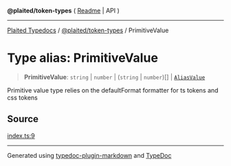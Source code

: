 **@plaited/token-types** ( [Readme](../README.md) \| API )

***

[Plaited Typedocs](../../../modules.md) / [@plaited/token-types](../modules.md) / PrimitiveValue

# Type alias: PrimitiveValue

> **PrimitiveValue**: `string` \| `number` \| (`string` \| `number`)[] \| [`AliasValue`](AliasValue.md)

Primitive value type relies on the defaultFormat formatter for ts tokens and css tokens

## Source

[index.ts:9](https://github.com/plaited/plaited/blob/b0dd907/libs/token-types/src/index.ts#L9)

***

Generated using [typedoc-plugin-markdown](https://www.npmjs.com/package/typedoc-plugin-markdown) and [TypeDoc](https://typedoc.org/)
